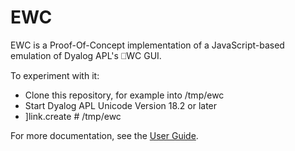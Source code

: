 # EWC

EWC is a Proof-Of-Concept implementation of a JavaScript-based emulation of Dyalog APL's ⎕WC GUI.

To experiment with it:

* Clone this repository, for example into /tmp/ewc
* Start Dyalog APL Unicode Version 18.2 or later
* ]link.create # /tmp/ewc

For more documentation, see the [User Guide](https://dyalog.github.io/EWC/0.1/).
